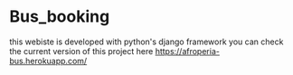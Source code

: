 # Bus_booking
this webiste is developed with python's django framework
you can check the current version of this project here https://afroperia-bus.herokuapp.com/

